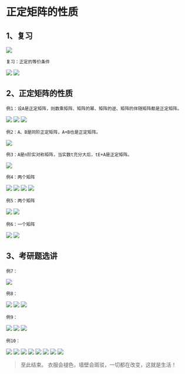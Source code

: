 # 正定矩阵的性质 #

## 1、复习 ##

![](images/064/20180412202010.png)

	复习：正定的等价条件

![](images/064/20180412202121.png)
![](images/064/)

## 2、正定矩阵的性质 ##

	例1：设A是正定矩阵，则数乘矩阵、矩阵的幂、矩阵的逆、矩阵的伴随矩阵都是正定矩阵。

![](images/064/20180412202318.png)
![](images/064/20180412202350.png)
![](images/064/20180412202527.png)

	例2：A、B是同阶正定矩阵，A+B也是正定矩阵。

![](images/064/20180412202642.png)

	例3：A是n阶实对称矩阵，当实数t充分大后，tE+A是正定矩阵。

![](images/064/20180412202900.png)

	例4：两个矩阵

![](images/064/20180412203732.png)
![](images/064/20180412203852.png)
![](images/064/20180412204109.png)
![](images/064/20180412204412.png)

	例5：两个矩阵

![](images/064/20180412204711.png)
![](images/064/20180412204950.png)

	例6：一个矩阵

![](images/064/20180412205110.png)
![](images/064/20180412205144.png)

## 3、考研题选讲 ##

	例7：

![](images/064/20180412205324.png)

	例8：

![](images/064/20180412205526.png)
![](images/064/20180412205617.png)
![](images/064/20180412205851.png)

	例9：

![](images/064/20180412210224.png)
![](images/064/20180412210233.png)
![](images/064/20180412210353.png)

	例10：

![](images/064/20180412210503.png)
![](images/064/20180412210603.png)
![](images/064/20180412210613.png)
![](images/064/20180412210724.png)
![](images/064/20180412210753.png)
![](images/064/20180412211025.png)
![](images/064/20180412211247.png)
![](images/064/20180412211427.png)

> 至此结束。 衣服会褪色，墙壁会斑驳，一切都在改变，这就是生活！